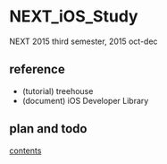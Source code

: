 # NEXT_iOS_Study
NEXT 2015 third semester, 2015 oct-dec

## reference
* (tutorial) treehouse
* (document) iOS Developer Library

## plan and todo
[contents](https://github.com/Kyoo32/NEXT_iOS_Study/issues)



